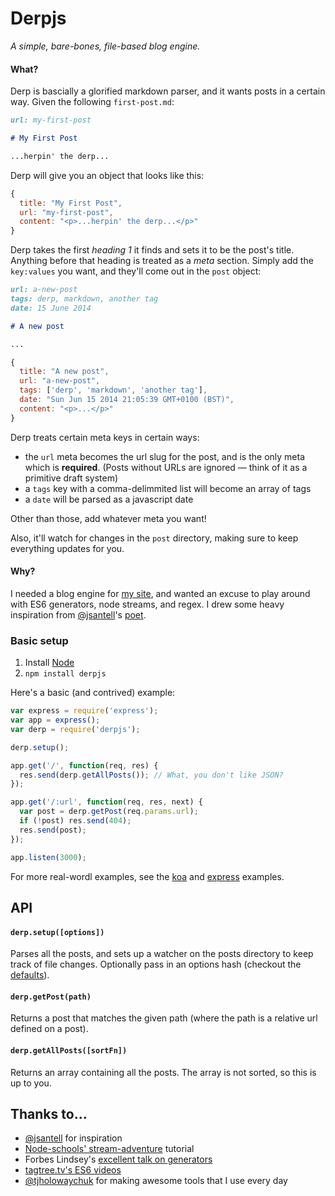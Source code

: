 # Derpjs

*A simple, bare-bones, file-based blog engine.*

#### What?
Derp is bascially a glorified markdown parser, and it wants posts in a certain way. Given the following `first-post.md`:

```markdown
url: my-first-post

# My First Post

...herpin' the derp...
```
Derp will give you an object that looks like this:
```javascript
{
  title: "My First Post",
  url: "my-first-post",
  content: "<p>...herpin' the derp...</p>"
}
```

Derp takes the first *heading 1* it finds and sets it to be the post's title. Anything before that heading is treated as a *meta* section. Simply add the `key:values` you want, and they'll come out in the `post` object:

```markdown
url: a-new-post
tags: derp, markdown, another tag
date: 15 June 2014

# A new post

...
```
```javascript
{
  title: "A new post",
  url: "a-new-post",
  tags: ['derp', 'markdown', 'another tag'],
  date: "Sun Jun 15 2014 21:05:39 GMT+0100 (BST)",
  content: "<p>...</p>"
}
```

Derp treats certain meta keys in certain ways:
- the `url` meta becomes the url slug for the post, and is the only meta which is **required**. (Posts without URLs are ignored — think of it as a primitive draft system)
- a `tags` key with a comma-delimmited list will become an array of tags
- a `date` will be parsed as a javascript date

Other than those, add whatever meta you want!

Also, it'll watch for changes in the `post` directory, making sure to keep everything updates for you.

#### Why?
I needed a blog engine for [my site](http://iestynwilliams.net), and wanted an excuse to play around with ES6 generators, node streams, and regex. I drew some heavy inspiration from [@jsantell](http://twitter.com/jsantell)'s [poet](http://jsantell.github.io/poet/).

### Basic setup

1. Install [Node](http://nodejs.com)
2. `npm install derpjs`

Here's a basic (and contrived) example:
```javascript
var express = require('express');
var app = express();
var derp = require('derpjs');

derp.setup();

app.get('/', function(req, res) {
  res.send(derp.getAllPosts()); // What, you don't like JSON?
});

app.get('/:url', function(req, res, next) {
  var post = derp.getPost(req.params.url);
  if (!post) res.send(404);
  res.send(post);
});

app.listen(3000);
```

For more real-wordl examples, see the [koa](https://github.com/iest/derp/blob/master/examples/koa.js) and [express](https://github.com/iest/derp/blob/master/examples/express.js) examples.


## API

#### `derp.setup([options])`
Parses all the posts, and sets up a watcher on the posts directory to keep track of file changes. Optionally pass in an options hash (checkout the [defaults](https://github.com/iest/derp/blob/master/lib/derp/defaults.js)).

#### `derp.getPost(path)`
Returns a post that matches the given path (where the path is a relative url defined on a post).

#### `derp.getAllPosts([sortFn])`
Returns an array containing all the posts. The array is not sorted, so this is up to you.


## Thanks to...
- [@jsantell](http://twitter.com/jsantell) for inspiration
- [Node-schools' stream-adventure](http://nodeschool.io/#stream-adventure) tutorial
- Forbes Lindsey's [excellent talk on generators](https://www.youtube.com/watch?v=qbKWsbJ76-s)
- [tagtree.tv's ES6 videos](http://tagtree.tv)
- [@tjholowaychuk](https://twitter.com/tjholowaychuk) for making awesome tools that I use every day